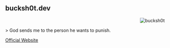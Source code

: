 ## bucksh0t.dev
<p align="right"> <img src="https://komarev.com/ghpvc/?username=bucksh0tdev&color=blueviolet&style=flat" alt="bucksh0t" /> </p>
> God sends me to the person he wants to punish.

[Official Website](https://bucksh0t.dev)

<!--
**bucksh0tdev/bucksh0tdev** is a ✨ _special_ ✨ repository because its `README.md` (this file) appears on your GitHub profile.

Here are some ideas to get you started:

- 🔭 I’m currently working on ...
- 🌱 I’m currently learning ...
- 👯 I’m looking to collaborate on ...
- 🤔 I’m looking for help with ...
- 💬 Ask me about ...
- 📫 How to reach me: ...
- 😄 Pronouns: ...
- ⚡ Fun fact: ...
-->
